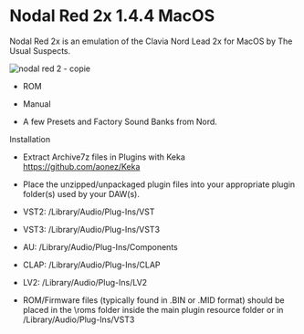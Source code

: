# Nodal Red 2x 1.4.4 MacOS

Nodal Red 2x is an emulation of the Clavia Nord Lead 2x for MacOS by The Usual Suspects.

![nodal red 2 - copie](https://github.com/user-attachments/assets/260295f9-21b2-4e84-aa16-d4c76d1cf4b0)

- ROM

- Manual

- A few Presets and Factory Sound Banks from Nord.

Installation

- Extract Archive7z files in Plugins with Keka https://github.com/aonez/Keka

- Place the unzipped/unpackaged plugin files into your appropriate plugin folder(s) used by your DAW(s).

- VST2:    /Library/Audio/Plug-Ins/VST

- VST3:    /Library/Audio/Plug-Ins/VST3

- AU:      /Library/Audio/Plug-Ins/Components

- CLAP:    /Library/Audio/Plug-Ins/CLAP

- LV2:     /Library/Audio/Plug-Ins/LV2

- ROM/Firmware files (typically found in .BIN or .MID format) should be placed in the \roms folder inside the main plugin resource folder or in /Library/Audio/Plug-Ins/VST3

